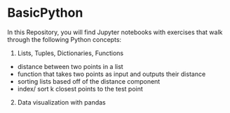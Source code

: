 # BasicPython

In this Repository, you will find Jupyter notebooks with exercises that walk through the following Python concepts:

1. Lists, Tuples, Dictionaries, Functions


- distance between two points in a list
- function that takes two points as input and outputs their distance
- sorting lists based off of the distance component 
- index/ sort k closest points to the test point

2. Data visualization with pandas
